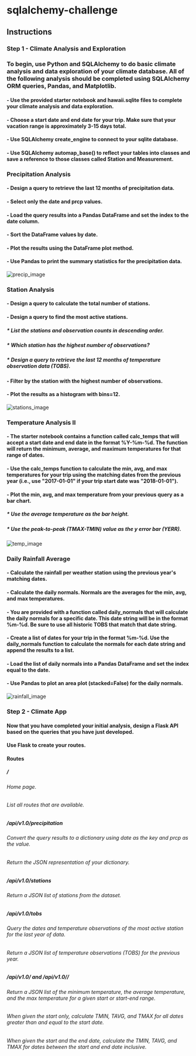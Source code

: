 # sqlalchemy-challenge
## Instructions
### Step 1 - Climate Analysis and Exploration
### To begin, use Python and SQLAlchemy to do basic climate analysis and data exploration of your climate database. All of the following analysis should be completed using SQLAlchemy ORM queries, Pandas, and Matplotlib.
#### - Use the provided starter notebook and hawaii.sqlite files to complete your climate analysis and data exploration.
#### - Choose a start date and end date for your trip. Make sure that your vacation range is approximately 3-15 days total.
#### - Use SQLAlchemy create_engine to connect to your sqlite database.
#### - Use SQLAlchemy automap_base() to reflect your tables into classes and save a reference to those classes called Station and Measurement.

### Precipitation Analysis
#### - Design a query to retrieve the last 12 months of precipitation data.
#### - Select only the date and prcp values.
#### - Load the query results into a Pandas DataFrame and set the index to the date column.
#### - Sort the DataFrame values by date.
#### - Plot the results using the DataFrame plot method.
#### - Use Pandas to print the summary statistics for the precipitation data.

![precip_image](Images/precip.png)

### Station Analysis
#### - Design a query to calculate the total number of stations.
#### - Design a query to find the most active stations.
##### * List the stations and observation counts in descending order.
##### * Which station has the highest number of observations?
##### * Design a query to retrieve the last 12 months of temperature observation data (TOBS).
#### - Filter by the station with the highest number of observations.
#### - Plot the results as a histogram with bins=12.

![stations_image](Images/temphist.png)

### Temperature Analysis II
#### - The starter notebook contains a function called calc_temps that will accept a start date and end date in the format %Y-%m-%d. The function will return the minimum, average, and maximum temperatures for that range of dates.
#### - Use the calc_temps function to calculate the min, avg, and max temperatures for your trip using the matching dates from the previous year (i.e., use "2017-01-01" if your trip start date was "2018-01-01").
#### - Plot the min, avg, and max temperature from your previous query as a bar chart.
##### * Use the average temperature as the bar height.
##### * Use the peak-to-peak (TMAX-TMIN) value as the y error bar (YERR).

![temp_image](Images/tempbar.png)

### Daily Rainfall Average
#### - Calculate the rainfall per weather station using the previous year's matching dates.
#### - Calculate the daily normals. Normals are the averages for the min, avg, and max temperatures.
#### - You are provided with a function called daily_normals that will calculate the daily normals for a specific date. This date string will be in the format %m-%d. Be sure to use all historic TOBS that match that date string.
#### - Create a list of dates for your trip in the format %m-%d. Use the daily_normals function to calculate the normals for each date string and append the results to a list.
#### - Load the list of daily normals into a Pandas DataFrame and set the index equal to the date.
#### - Use Pandas to plot an area plot (stacked=False) for the daily normals.

![rainfall_image](Images/dailynormarea.png)

### Step 2 - Climate App
#### Now that you have completed your initial analysis, design a Flask API based on the queries that you have just developed.
#### Use Flask to create your routes.

#### Routes
##### /
###### Home page.
###### List all routes that are available.

##### /api/v1.0/precipitation
###### Convert the query results to a dictionary using date as the key and prcp as the value.
###### Return the JSON representation of your dictionary.

##### /api/v1.0/stations
###### Return a JSON list of stations from the dataset.

##### /api/v1.0/tobs
###### Query the dates and temperature observations of the most active station for the last year of data.
###### Return a JSON list of temperature observations (TOBS) for the previous year.

##### /api/v1.0/<start> and /api/v1.0/<start>/<end>
###### Return a JSON list of the minimum temperature, the average temperature, and the max temperature for a given start or start-end range.
###### When given the start only, calculate TMIN, TAVG, and TMAX for all dates greater than and equal to the start date.
###### When given the start and the end date, calculate the TMIN, TAVG, and TMAX for dates between the start and end date inclusive.
